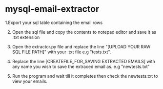 # mysql-email-extractor

1.Export your sql table containing the email rows

2. Open the sql file and copy the contents to notepad editor and save it as .txt extension

3. Open the extractor.py file and replace the line "[UPLOAD YOUR RAW SQL FILE PATH]" with your .txt file e.g "tests.txt". 

4.  Replace the line [CREATEFILE_FOR_SAVING EXTRACTED EMAILS] with any name you wish to save the extraced email as. e.g "newtests.txt"

5. Run the program and wait till it completes then check the newtests.txt to view your emails.
